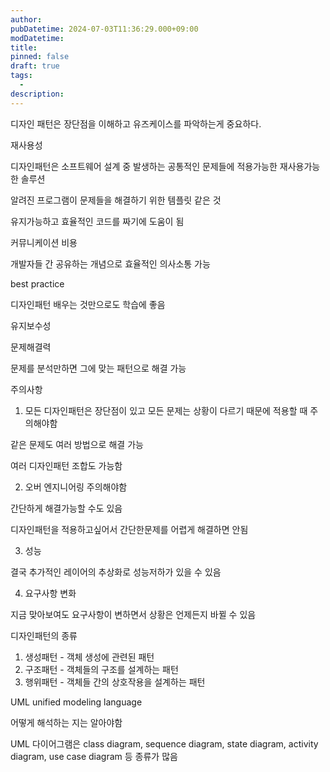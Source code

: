```yaml
---
author:
pubDatetime: 2024-07-03T11:36:29.000+09:00
modDatetime:
title:
pinned: false
draft: true
tags:
  -
description:
---
```


디자인 패턴은 장단점을 이해하고 유즈케이스를 파악하는게 중요하다.

재사용성

디자인패턴은 소프트웨어 설계 중 발생하는 공통적인 문제들에 적용가능한 재사용가능한 솔루션

알려진 프로그램이 문제들을 해결하기 위한 템플릿 같은 것

유지가능하고 효율적인 코드를 짜기에 도움이 됨

커뮤니케이션 비용

개발자들 간 공유하는 개념으로 효율적인 의사소통 가능

best practice

디자인패턴 배우는 것만으로도 학습에 좋음

유지보수성

문제해결력

문제를 분석만하면 그에 맞는 패턴으로 해결 가능

주의사항

1. 모든 디자인패턴은 장단점이 있고 모든 문제는 상황이 다르기 때문에 적용할 때 주의해야함

같은 문제도 여러 방법으로 해결 가능

여러 디자인패턴 조합도 가능함

2. 오버 엔지니어링 주의해야함

간단하게 해결가능할 수도 있음

디자인패턴을 적용하고싶어서 간단한문제를 어렵게 해결하면 안됨

3. 성능

결국 추가적인 레이어의 추상화로 성능저하가 있을 수 있음

4. 요구사항 변화

지금 맞아보여도 요구사항이 변하면서 상황은 언제든지 바뀔 수 있음

디자인패턴의 종류

1. 생성패턴 - 객체 생성에 관련된 패턴
2. 구조패턴 - 객체들의 구조를 설계하는 패턴
3. 행위패턴 - 객체들 간의 상호작용을 설계하는 패턴

UML unified modeling language

어떻게 해석하는 지는 알아야함

UML 다이어그램은 class diagram, sequence diagram, state diagram, activity diagram, use case diagram 등 종류가 많음
